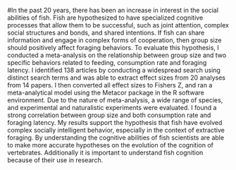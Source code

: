 #In the past 20 years, there has been an increase in interest in the social abilities of fish. Fish are hypothesized to have specialized cognitive processes that allow them to be successful, such as joint attention, complex social structures and bonds, and shared intentions. If fish can share information and engage in complex forms of cooperation, then group size should positively affect foraging behaviors. To evaluate this hypothesis, I conducted a meta-analysis on the relationship between group size and two specific behaviors related to feeding, consumption rate and foraging latency. I identified 138 articles by conducting a widespread search using distinct search terms and was able to extract effect sizes from 20 analyses from 14 papers. I then converted all effect sizes to Fishers Z, and ran a meta-analytical model using the Metacor package in the R software environment.  Due to the nature of meta-analysis, a wide range of species, and experimental and naturalistic experiments were evaluated. I found a strong correlation between group size and both consumption rate and foraging latency. My results support the hypothesis that fish have evolved complex socially intelligent behavior, especially in the context of extractive foraging.  By understanding the cognitive abilities of fish scientists are able to make more accurate hypotheses on the evolution of the cognition of vertebrates. Additionally it is important to understand fish cognition because of their use in research.

